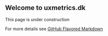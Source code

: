 ## Welcome to uxmetrics.dk

This page is under construction



For more details see [GitHub Flavored Markdown](https://guides.github.com/features/mastering-markdown/)

